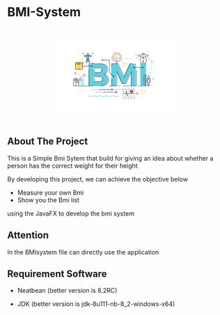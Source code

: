 # BMI-System
<br />
<div align="center">
  <a href="https://github.com/YeongCC/BMI-System"><img src="image/bmi.png" /></a>
</div>
<br />

## About The Project

This is a Simple Bmi Sytem that build for giving an idea about whether a person has the correct weight for their height

By developing this project, we can achieve the objective below
-	Measure your own Bmi 
-	Show you the Bmi list

using the JavaFX to develop the bmi system

## Attention
In the BMIsystem file can directly use the application

## Requirement Software
- Neatbean (better version is 8.2RC)

- JDK (better version is jdk-8u111-nb-8_2-windows-x64)
